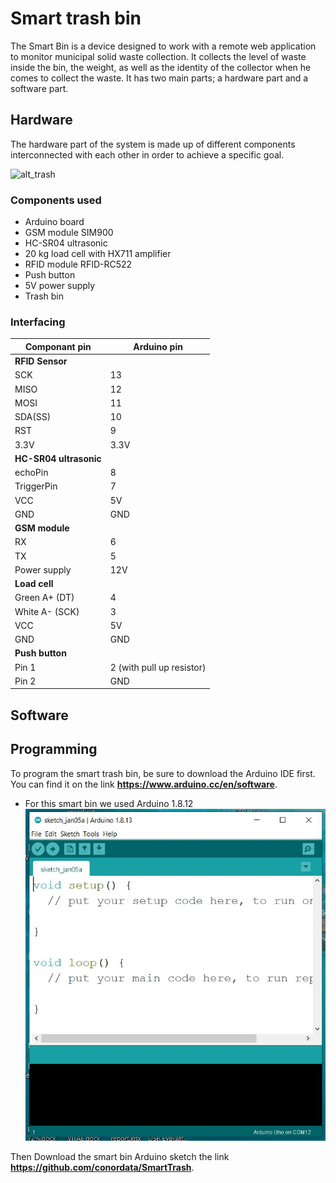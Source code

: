 # Smart trash bin

The Smart Bin is a device designed to work with a remote web application to monitor municipal solid waste collection. It collects the level of waste inside the bin, the weight, as well as the identity of the collector when he comes to collect the waste. It has two main parts; a hardware part and a software part.

## Hardware

The hardware part of the system is made up of different components interconnected with each other in order to achieve a specific goal.

![alt_trash](img/trash.jpg)

### Components used

* Arduino board
* GSM module SIM900
* HC-SR04 ultrasonic
* 20 kg load cell with HX711 amplifier
* RFID module RFID-RC522
* Push button
* 5V power supply
* Trash bin

### Interfacing 

| **Componant pin** 		| **Arduino pin** 		|
|-------------------------------|-------------------------------|
| **RFID Sensor**      		|  		               	|
| SCK               		| 13		               	|
| MISO              		| 12  		             	|
| MOSI              		| 11  		             	|
| SDA(SS)           		| 10     	          	|
| RST               		| 9      	          	|
| 3.3V				| 3.3V				|
| **HC-SR04 ultrasonic**	|         	        	|
| echoPin           		| 8       	         	|
| TriggerPin        		| 7       	         	|
| VCC				| 5V				|
| GND				| GND				|
| **GSM module**		|				|
| RX				| 6  				|
| TX				| 5				|
| Power supply			| 12V				|	
| **Load cell**        		|   	  	            	|
| Green A+ (DT)			| 4				|
| White A- (SCK)    		| 3        	        	|
| VCC				| 5V				|
| GND				| GND				|
| **Push button**		|				|
| Pin 1				| 2 (with pull up resistor)	|
| Pin 2				| GND				|

## Software

## Programming

To program the smart trash bin, be sure to download the Arduino IDE first. You can find it on the link **https://www.arduino.cc/en/software**. 
- For this smart bin we used Arduino 1.8.12
![alt_IDE](img/IDE.jpg)

Then Download the smart bin Arduino sketch the link **https://github.com/conordata/SmartTrash**.
 
